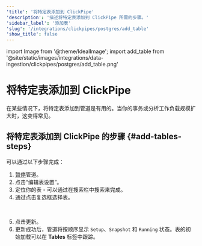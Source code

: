 ```yaml
---
'title': '将特定表添加到 ClickPipe'
'description': '描述将特定表添加到 ClickPipe 所需的步骤。'
'sidebar_label': '添加表'
'slug': '/integrations/clickpipes/postgres/add_table'
'show_title': false
---
```


import Image from '@theme/IdealImage';
import add_table from '@site/static/images/integrations/data-ingestion/clickpipes/postgres/add_table.png'


# 将特定表添加到 ClickPipe

在某些情况下，将特定表添加到管道是有用的。当你的事务或分析工作负载规模扩大时，这变得常见。

## 将特定表添加到 ClickPipe 的步骤 {#add-tables-steps}

可以通过以下步骤完成：
1. [暂停](./pause_and_resume.md)管道。
2. 点击“编辑表设置”。
3. 定位你的表 - 可以通过在搜索栏中搜索来完成。
4. 通过点击复选框选择表。
<br/>
<Image img={add_table} border size="md"/>

5. 点击更新。
6. 更新成功后，管道将按顺序显示 `Setup`、`Snapshot` 和 `Running` 状态。表的初始加载可以在 **Tables** 标签中跟踪。
